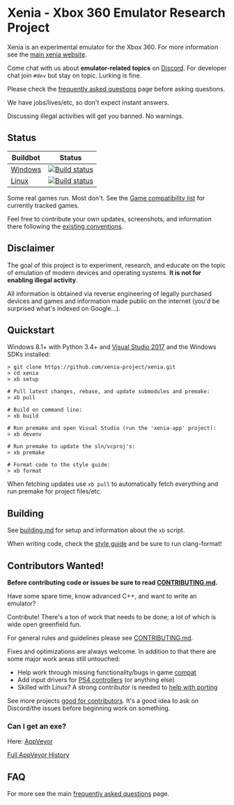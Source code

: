 Xenia - Xbox 360 Emulator Research Project
==========================================

Xenia is an experimental emulator for the Xbox 360.
For more information see the [main xenia website](http://xenia.jp/).

Come chat with us about **emulator-related topics** on [Discord](https://discord.gg/Q9mxZf9).
For developer chat join `#dev` but stay on topic. Lurking is fine.

Please check the [frequently asked questions](http://xenia.jp/faq/) page before asking questions.

We have jobs/lives/etc, so don't expect instant answers.

Discussing illegal activities will get you banned. No warnings.

## Status

Buildbot | Status
-------- | ------
[Windows](https://ci.appveyor.com/project/benvanik/xenia/branch/master) | [![Build status](https://ci.appveyor.com/api/projects/status/ftqiy86kdfawyx3a/branch/master?svg=true)](https://ci.appveyor.com/project/benvanik/xenia/branch/master)
[Linux](https://travis-ci.org/xenia-project/xenia) | [![Build status](https://travis-ci.org/xenia-project/xenia.svg?branch=master)](https://travis-ci.org/xenia-project/xenia)

Some real games run. Most don't.
See the [Game compatibility list](https://github.com/xenia-project/game-compatibility/issues) for currently tracked games.

Feel free to contribute your own updates, screenshots, and information there following the [existing conventions](https://github.com/xenia-project/game-compatibility/blob/master/README.md).

## Disclaimer

The goal of this project is to experiment, research, and educate on the topic of emulation of modern devices and operating systems.
**It is not for enabling illegal activity**.

All information is obtained via reverse engineering of legally purchased devices and games and information made public on the internet
(you'd be surprised what's indexed on Google...).

## Quickstart

Windows 8.1+ with Python 3.4+ and [Visual Studio 2017](https://www.visualstudio.com/downloads/) and the Windows SDKs installed:

    > git clone https://github.com/xenia-project/xenia.git
    > cd xenia
    > xb setup

    # Pull latest changes, rebase, and update submodules and premake:
    > xb pull

    # Build on command line:
    > xb build

    # Run premake and open Visual Studio (run the 'xenia-app' project):
    > xb devenv

    # Run premake to update the sln/vcproj's:
    > xb premake

    # Format code to the style guide:
    > xb format

When fetching updates use `xb pull` to automatically fetch everything and run premake for project files/etc.

## Building

See [building.md](docs/building.md) for setup and information about the `xb` script.

When writing code, check the [style guide](docs/style_guide.md) and be sure to run clang-format!

## Contributors Wanted!

**Before contributing code or issues be sure to read [CONTRIBUTING.md](.github/CONTRIBUTING.md).**

Have some spare time, know advanced C++, and want to write an emulator?

Contribute! There's a ton of work that needs to be done; a lot of which is wide open greenfield fun.

For general rules and guidelines please see [CONTRIBUTING.md](.github/CONTRIBUTING.md).

Fixes and optimizations are always welcome. In addition to that there are some major work areas still untouched:

* Help work through missing functionality/bugs in game [compat](https://github.com/xenia-project/xenia/issues?labels=compat)
* Add input drivers for [PS4 controllers](https://github.com/xenia-project/xenia/issues/60) (or anything else)
* Skilled with Linux? A strong contributor is needed to [help with porting](https://github.com/xenia-project/xenia/labels/cross%20platform)

See more projects [good for contributors](https://github.com/xenia-project/xenia/labels/good%20first%20issue).
It's a good idea to ask on Discord/the issues before beginning work on something.

### Can I get an exe?

Here: [AppVeyor](https://ci.appveyor.com/api/projects/benvanik/xenia/artifacts/xenia-master.zip?branch=master&job=Configuration%3A%20Release)

[Full AppVeyor History](https://ci.appveyor.com/project/benvanik/xenia/history)

## FAQ

For more see the main [frequently asked questions](http://xenia.jp/faq/) page.

